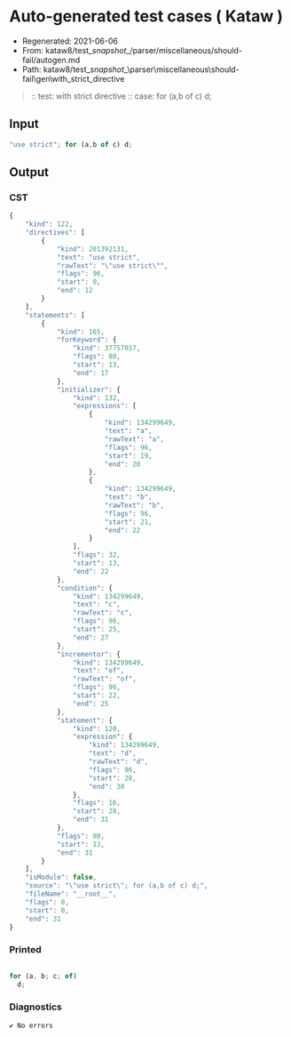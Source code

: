 # Auto-generated test cases ( Kataw )
- Regenerated: 2021-06-06
- From: kataw8/test\__snapshot__/parser/miscellaneous/should-fail/autogen.md
- Path: kataw8/test\__snapshot__\parser\miscellaneous\should-fail\gen\with_strict_directive
> :: test: with strict directive
> :: case: for (a,b of c) d;
## Input

`````js
"use strict"; for (a,b of c) d;
`````
## Output

### CST

```javascript
{
    "kind": 122,
    "directives": [
        {
            "kind": 201392131,
            "text": "use strict",
            "rawText": "\"use strict\"",
            "flags": 96,
            "start": 0,
            "end": 12
        }
    ],
    "statements": [
        {
            "kind": 165,
            "forKeyword": {
                "kind": 37757017,
                "flags": 80,
                "start": 13,
                "end": 17
            },
            "initializer": {
                "kind": 132,
                "expressions": [
                    {
                        "kind": 134299649,
                        "text": "a",
                        "rawText": "a",
                        "flags": 96,
                        "start": 19,
                        "end": 20
                    },
                    {
                        "kind": 134299649,
                        "text": "b",
                        "rawText": "b",
                        "flags": 96,
                        "start": 21,
                        "end": 22
                    }
                ],
                "flags": 32,
                "start": 13,
                "end": 22
            },
            "condition": {
                "kind": 134299649,
                "text": "c",
                "rawText": "c",
                "flags": 96,
                "start": 25,
                "end": 27
            },
            "incrementor": {
                "kind": 134299649,
                "text": "of",
                "rawText": "of",
                "flags": 96,
                "start": 22,
                "end": 25
            },
            "statement": {
                "kind": 120,
                "expression": {
                    "kind": 134299649,
                    "text": "d",
                    "rawText": "d",
                    "flags": 96,
                    "start": 28,
                    "end": 30
                },
                "flags": 16,
                "start": 28,
                "end": 31
            },
            "flags": 80,
            "start": 13,
            "end": 31
        }
    ],
    "isModule": false,
    "source": "\"use strict\"; for (a,b of c) d;",
    "fileName": "__root__",
    "flags": 0,
    "start": 0,
    "end": 31
}
```

### Printed

```javascript

for (a, b; c; of)
  d;
```

### Diagnostics

```javascript
✔ No errors
```


